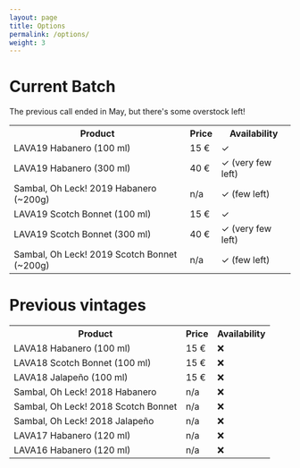 ```yaml
---
layout: page
title: Options
permalink: /options/
weight: 3
---
```



# Current Batch
The previous call ended in May, but there's some overstock left!

<table>
<tr><th>Product</th>                                     <th>Price</th>   <th>Availability</th></tr>
<tr><td>LAVA19 Habanero (100 ml)</td>                    <td>15 €</td>    <td>&#x2713;</td></tr>
<tr><td>LAVA19 Habanero (300 ml)</td>                    <td>40 €</td>    <td>&#x2713; (very few left)</td></tr>
<tr><td>Sambal, Oh Leck! 2019 Habanero (~200g)</td>      <td>n/a</td>     <td>&#x2713; (few left)</td></tr>
<tr><td>LAVA19 Scotch Bonnet (100 ml)</td>               <td>15 €</td>    <td>&#x2713;</td></tr>
<tr><td>LAVA19 Scotch Bonnet (300 ml)</td>               <td>40 €</td>    <td>&#x2713; (very few left)</td></tr>
<tr><td>Sambal, Oh Leck! 2019 Scotch Bonnet (~200g)</td> <td>n/a</td>     <td>&#x2713; (few left)</td></tr>
</table>

# Previous vintages
<table>
<tr><th>Product</th>                             <th>Price</th>  <th>Availability</th></tr>
<tr><td>LAVA18 Habanero (100 ml)</td>            <td>15 €</td>   <td>&#x274C;</td></tr>
<tr><td>LAVA18 Scotch Bonnet (100 ml)</td>       <td>15 €</td>   <td>&#x274C;</td></tr>
<tr><td>LAVA18 Jalapeño (100 ml)</td>            <td>15 €</td>   <td>&#x274C;</td></tr>
<tr><td>Sambal, Oh Leck! 2018 Habanero</td>      <td>n/a</td>    <td>&#x274C;</td></tr>
<tr><td>Sambal, Oh Leck! 2018 Scotch Bonnet</td> <td>n/a</td>    <td>&#x274C;</td></tr>
<tr><td>Sambal, Oh Leck! 2018 Jalapeño</td>      <td>n/a</td>    <td>&#x274C;</td></tr>
<tr><td>LAVA17 Habanero (120 ml)</td>            <td>n/a</td>    <td>&#x274C;</td></tr>
<tr><td>LAVA16 Habanero (120 ml)</td>            <td>n/a</td>    <td>&#x274C;</td></tr>
</table>

